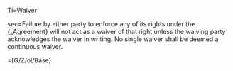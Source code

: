 Ti=Waiver

sec=Failure by either party to enforce any of its rights under the {_Agreement} will not act as a waiver of that right unless the waiving party acknowledges the waiver in writing. No single waiver shall be deemed a continuous waiver.

=[G/Z/ol/Base]
